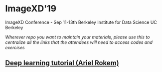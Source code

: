 # ImageXD'19
ImageXD Conference - Sep 11-13th
Berkeley Institute for Data Science
UC Berkeley

*Wherever repo you want to maintain your materials, please use this to centralize all the links that the attendees will need to access codes and exercises*


## [Deep learning tutorial (Ariel Rokem)](https://github.com/arokem/conv-nets)
